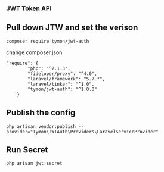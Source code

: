 ### JWT Token API

## Pull down JTW and set the verison

```
composer require tymon/jwt-auth
```

change composer.json
```
"require": {
        "php": "^7.1.3",
        "fideloper/proxy": "^4.0",
        "laravel/framework": "5.7.*",
        "laravel/tinker": "^1.0",
        "tymon/jwt-auth": "^1.0.0"
    }
```


## Publish the config

```
php artisan vendor:publish --provider="Tymon\JWTAuth\Providers\LaravelServiceProvider"
```


## Run Secret

```
php arisan jwt:secret
```


